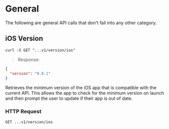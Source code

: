 # General

The following are general API calls that don't fall into any other category.

## iOS Version

```shell
curl -X GET "...v1/version/ios"
```

> Response:

```json
{
  "version": "0.0.1"
}
```

Retrieves the minimum version of the iOS app that is compatible with the current API. This allows the app to check for the minimum version on launch and then prompt the user to update if their app is out of date.

### HTTP Request

`GET ...v1/version/ios`
